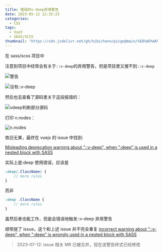 ```yaml
---
title: 错误的v-deep弃用警告
date: 2023-05-12 12:35:23
categories:
  - CSS
tags:
  - Vue3
  - SASS/SCSS
thumbnail: "https://cdn.jsdelivr.net/gh/hibichann/picgo@main/%E8%AD%A6%E5%91%8A.jpg"
---
```


在 sass/scss 项目中

注意到项目中经常会有关于`::v-deep`的弃用警告，但是项目里又搜不到`::v-deep`

![警告](https://cdn.jsdelivr.net/gh/hibichann/picgo@main/%E8%AD%A6%E5%91%8A.jpg)

![没有::v-deep](https://cdn.jsdelivr.net/gh/hibichann/picgo@main/%E6%B2%A1%E6%9C%89v-deep.jpg)

然后也去查看了源码里关于这段报错的：

![vdeep判断部分源码](https://cdn.jsdelivr.net/gh/hibichann/picgo@main/202305151015288.png)

打印 n.nodes：

![n.nodes](https://cdn.jsdelivr.net/gh/hibichann/picgo@main/202305151017431.png)

依旧无果，最终在 vuejs 的 issue 中找到:

[Misleading deprecation warning about "::v-deep", when ":deep" is used in a nested block with SASS](https://github.com/vuejs/core/issues/4745)

实际上是:deep 使用错误，应该是

```scss
:deep(.ClassName) {
	// more rules
}
```

而非

```scss
:deep .ClassName {
	// more rules
}
```

虽然后者也能工作，但是会错误地触发::v-deep 弃用警告

顺带提了 issue，这个和上述 issue 并不完全重复
[incorrect warning about "::v-deep", when ":deep" is wrongly used in a nested block with SASS](https://github.com/vuejs/core/issues/8313)

> 2023-07-12:
> issue 相关 MR 已被合并，现在该警告样式已经修改
